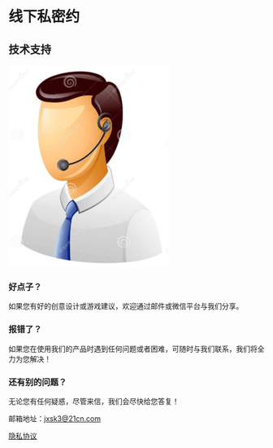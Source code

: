 # 线下私密约

## 技术支持

 ![image](https://github.com/jxsk3/xianxiasimiyue/raw/master/call_man.png)

### 好点子？

如果您有好的创意设计或游戏建议，欢迎通过邮件或微信平台与我们分享。

### 报错了？

如果您在使用我们的产品时遇到任何问题或者困难，可随时与我们联系，我们将全力为您解决！

### 还有别的问题？

无论您有任何疑惑，尽管来信，我们会尽快给您答复！

邮箱地址：jxsk3@21cn.com

[隐私协议](https://raw.githubusercontent.com/jxsk3/xianxiasimiyue/master/privacy.cmd)
